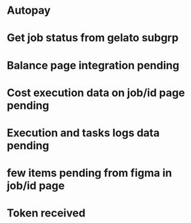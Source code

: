 # Autopay

# Get job status from gelato subgrp

# Balance page integration pending

# Cost execution data on job/id page pending

# Execution and tasks logs data pending

# few items pending from figma in job/id page

# Token received
